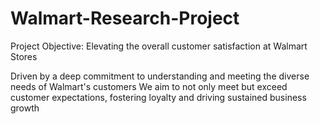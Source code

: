 # Walmart-Research-Project
Project Objective: Elevating the overall customer satisfaction at Walmart Stores

Driven by a deep commitment to understanding and meeting the diverse needs of Walmart's customers
We aim to not only meet but exceed customer expectations, fostering loyalty and driving sustained business growth

